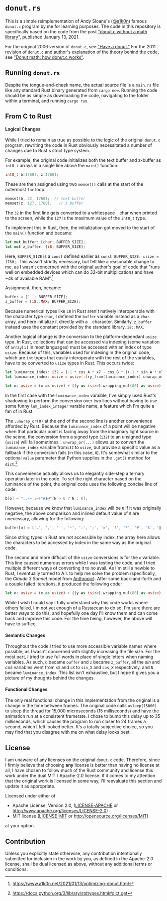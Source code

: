 # `donut.rs`

This is a simple reimplementation of Andy Sloane's ([@a1k0n](https://github.com/a1k0n)) famous `donut.c` program by me for learning purposes. The code in this repository is specifically based on the code from the post ["donut.c without a math library"](https://www.a1k0n.net/2021/01/13/optimizing-donut.html), published January 13, 2021.

For the original 2006 version of `donut.c`, see ["Have a donut."](https://www.a1k0n.net/2006/09/15/obfuscated-c-donut.html) For the 2011 revision of `donut.c` and author's explanation of the theory behind the code, see ["Donut math: how donut.c works"](https://www.a1k0n.net/2011/07/20/donut-math.html).


## Running `donut.rs`

Despite the tongue-and-cheek name, the actual source file is a `main.rs` file like any standard Rust binary generated from `cargo new`. Running the code should be as simple as downloading the code, navigating to the folder within a terminal, and running `cargo run`.


## From C to Rust

#### Logical Changes

While I tried to remain as true as possible to the logic of the original `donut.c` program, rewriting the code in Rust obviously necessitated a number of changes due to Rust's strict type system.

For example, the original code initializes both the text buffer and z-buffer as `int8_t` arrays in a single line above the `main()` function:
```c
int8_t b[1760], z[1760];
```
These are then assigned using two `memset()` calls at the start of the outermost `for` loop:
```c
memset(b, 32, 1760);  // text buffer
memset(z, 127, 1760);   // z buffer
```
The `32` in the first line gets converted to a whitespace ` ` char when printed to the screen, while the `127` is the maximum value of the `int8_t` type.

To implement this in Rust, then, the initialization got moved to the start of the `main()` function and became:
```rust
let mut buffer: [char; BUFFER_SIZE];
let mut z_buffer: [i8; BUFFER_SIZE];
```
Here, `BUFFER_SIZE` is a `const` defined earlier as `const BUFFER_SIZE: usize = 1760;`. This wasn't strictly necessary, but felt like a reasonable change to me, as I wasn't concerned with the original author's goal of code that "runs well on embedded devices which can do 32-bit multiplications and have ~4k of available RAM".[^1]
[^1]: https://www.a1k0n.net/2021/01/13/optimizing-donut.html

Assignment, then, became:
```rust
buffer = [' '; BUFFER_SIZE];
z_buffer = [i8::MAX; BUFFER_SIZE];
```
Because numerical types like `i8` in Rust aren't natively interoperable with the character type `char`, I defined the `buffer` variable instead as a `char` array, and here initialize it directly with a ` ` character. Similarly, `z_buffer` instead uses the constant provided by the standard library, `i8::MAX`.

Another logical change is the conversion to the platform-dependant `usize` type. In Rust, collections that can be accessed via indexing (some variation of `array[i]` in most languages) must be accessed with an index of type `usize`. Because of this, variables used for indexing in the original code, which are `int` types that easily interoperate with the rest of the variables, have to be converted to `usize` types in Rust. This occurs twice:
```rust
let luminance_index: i32 = (-1 * cos_A * x7 - cos_B * ((-1 * sin_A * x7 >> 10) + x2) - cos_i * (cos_j * sin_B >> 10) >> 10) - x5 >> 7;
let luminance_index: usize = usize::try_from(luminance_index).unwrap_or(0);

let o: usize = (x as usize) + ((y as isize).wrapping_mul(80) as usize) % BUFFER_SIZE;
```
In the first case with the `luminance_index` varaible, I've simply used Rust's shadowing to perform the conversion over two lines without having to use some funny `lum_index_integer` varable name, a feature which I'm quite a fan of in Rust.

The `.unwrap_or(0)` at the end of the second line is another convenience afforded by Rust. Because the `luminance_index` of a point will be negative when that particular point is facing away from the imaginary light source in the scene, the conversion from a signed type (`i32`) to an unsigned type (`usize`) will fail sometimes. `.unwrap_or(...)` allows us to convert the `luminance_index` variable from`i32` to `usize`, but provide a specific value as a fallback if the conversion fails (in this case, `0`). It's somewhat similar to the optional `value` parameter that Python supplies in the `.get()` method for `dict`.[^2]
[^2]: https://docs.python.org/3/library/stdtypes.html#dict.get

This convenience actually allows us to elegantly side-step a ternary operation later in the code. To set the right character based on the luminance of the point, the original code uses the following concise line of code:
```c
b[o] = ".,-~:;=!*#$@"[N > 0 ? N : 0];
```
However, because we know that `luminance_index` will be `0` if it was originally negative, the above comparison and inlined default value of `0` are unecessary, allowing for the following:
```rust
buffer[o] = ['.', ',', '-', '~', ':', ';', '=', '!', '*', '#', '$', '@'][luminance_index];
```
Since string types in Rust are not accessible by index, the array here allows the characters to be accessed by index in the same way as the original code.

The second and more difficult of the `usize` conversions is for the `o` variable. This line caused numerous errors while I was testing the code, and I tried multiple different ways of converting it to no avail. As I'm still a newbie to Rust, I eventually turned to A.I. to help me solve the problem (specifically, the *Claude 3 Sonnet* model from [Anthropic](https://www.anthropic.com/)). After some back-and-forth and a couple failed iterations, it produced the following code:
```rust
let o: usize = (x as usize) + ((y as isize).wrapping_mul(80) as usize) % BUFFER_SIZE;
```
While I wish I could say I fully understand why this code works where others failed, I'm not yet enough of a Rustacean to do so. I'm sure there are better ways to do this, and hopefully one day I'll know them and can come back and improve this code. For the time being, however, the above will have to suffice.


#### Semantic Changes

Throughout the code I tried to use more accessible variable names where possible, as I wasn't concerned with slightly increasing the file size. For the most part, I tried to use full words in place of single letters when naming variables. As such, `b` became `buffer` and `z` became `z_buffer`, all the *sin* and *cos* variables went from `sX` and `cX` to `sin_X` and `cos_X` respectively, and `N` became `luminance_index`. This list isn't exhaustive, but I hope it gives you a picture of my thoughts behind the changes.


#### Functional Changes

The only real functional change in this implementation from the original is a change in the time between frames. The original code calls `usleep(15000)` to sleep the thread for 15,000 microseconds (15 milliseconds) and have the animation run at a consistent framerate. I chose to bump this delay up to 35 milliseconds, which causes the program to run closer to 24 frames a second, which I felt looked better. It's a totally subjective choice, so you may find that you disagree with me on what delay looks best.


## License

I am unaware of any licenses on the original `donut.c` code. Therefore, since I firmly believe that choosing **any** license is better than having no license at all, I have chosen to follow much of the Rust community and license this work under the dual MIT / Apache-2.0 license. If it comes to my attention that the original work is licensed in some way, I'll reevaluate this section and update it as appropriate.

Licensed under either of

 * Apache License, Version 2.0, ([LICENSE-APACHE](LICENSE-APACHE) or http://www.apache.org/licenses/LICENSE-2.0)
 * MIT license ([LICENSE-MIT](LICENSE-MIT) or http://opensource.org/licenses/MIT)

at your option.

## Contribution

Unless you explicitly state otherwise, any contribution intentionally submitted for inclusion in the work by you, as defined in the Apache-2.0 license, shall be dual licensed as above, without any additional terms or conditions.
